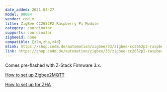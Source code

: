 ```yaml
---
date_added: 2021-04-27
model: 90084
vendor: cod.m
title: ZigBee CC2652P2 Raspberry Pi Module
category: coordinator
supports: coordinator
zigbeeid: none
compatible: [z2m,zha,z4d]
mlink: https://shop.codm.de/automation/zigbee/33/zigbee-cc2652p2-raspberry-pi-module
link: https://shop.codm.de/automation/zigbee/33/zigbee-cc2652p2-raspberry-pi-module
---
```


Comes pre-flashed with Z-Stack Firmware 3.x. 

[How to set up Zigbee2MQTT](https://github.com/codm/cc2652-raspberry-pi-module)

[How to set up for ZHA](https://github.com/MarijnPessers/cod.m-CC2538-CC2592-for-Home-Assistant)
